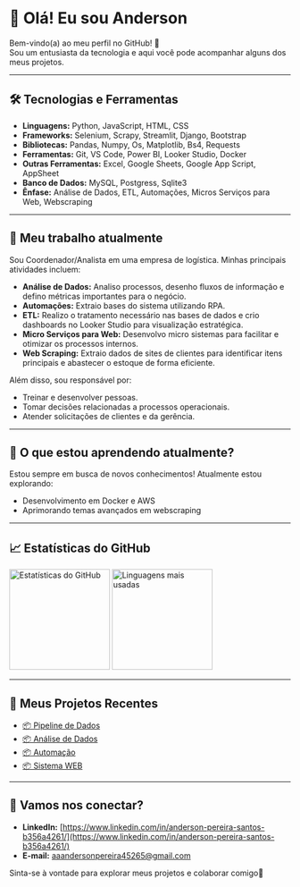 # 👋 Olá! Eu sou Anderson

Bem-vindo(a) ao meu perfil no GitHub! 🚀  
Sou um entusiasta da tecnologia e aqui você pode acompanhar alguns dos meus projetos.

---

## 🛠️ Tecnologias e Ferramentas  
- **Linguagens:** Python, JavaScript, HTML, CSS  
- **Frameworks:** Selenium, Scrapy, Streamlit, Django, Bootstrap
- **Bibliotecas:** Pandas, Numpy, Os, Matplotlib, Bs4, Requests
- **Ferramentas:** Git, VS Code, Power BI, Looker Studio, Docker
- **Outras Ferramentas:** Excel, Google Sheets, Google App Script, AppSheet
- **Banco de Dados:** MySQL, Postgress, Sqlite3
- **Ênfase:** Análise de Dados, ETL, Automações, Micros Serviços para Web, Webscraping

---

## 🌱 Meu trabalho atualmente  
Sou Coordenador/Analista em uma empresa de logística. Minhas principais atividades incluem:  

- **Análise de Dados:** Analiso processos, desenho fluxos de informação e defino métricas importantes para o negócio.  
- **Automações:** Extraio bases do sistema utilizando RPA.  
- **ETL:** Realizo o tratamento necessário nas bases de dados e crio dashboards no Looker Studio para visualização estratégica.  
- **Micro Serviços para Web:** Desenvolvo micro sistemas para facilitar e otimizar os processos internos.  
- **Web Scraping:** Extraio dados de sites de clientes para identificar itens principais e abastecer o estoque de forma eficiente.  

Além disso, sou responsável por:  
- Treinar e desenvolver pessoas.  
- Tomar decisões relacionadas a processos operacionais.  
- Atender solicitações de clientes e da gerência.  

---

## 🌱 O que estou aprendendo atualmente?  
Estou sempre em busca de novos conhecimentos! Atualmente estou explorando:  
- Desenvolvimento em Docker e AWS  
- Aprimorando temas avançados em webscraping  

---

## 📈 Estatísticas do GitHub  
<div>
  <img height="180em" src="https://github-readme-stats.vercel.app/api?username=Andersonps-dev&show_icons=true&theme=radical" alt="Estatísticas do GitHub">
  <img height="180em" src="https://github-readme-stats.vercel.app/api/top-langs/?username=Andersonps-dev&layout=compact&theme=radical" alt="Linguagens mais usadas">
</div>

---

## 🚀 Meus Projetos Recentes  
- [📦 Pipeline de Dados](https://github.com/Andersonps-dev/pipeline-dados)  
- [📦 Análise de Dados](https://github.com/Andersonps-dev/analise-dados-chrun)  
- [📦 Automação](https://github.com/Andersonps-dev/gerar-html_e_enviar-email)  
- [📦 Sistema WEB](https://github.com/Andersonps-dev/solen-sistema-django)  

---

## 🤝 Vamos nos conectar?  
- **LinkedIn:** [https://www.linkedin.com/in/anderson-pereira-santos-b356a4261/](https://www.linkedin.com/in/anderson-pereira-santos-b356a4261/)  
- **E-mail:** [aaandersonpereira45265@gmail.com](aaandersonpereira45265@gmail.com)  

Sinta-se à vontade para explorar meus projetos e colaborar comigo🚀
